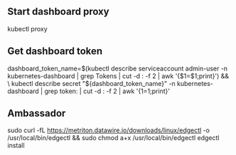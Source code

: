 ## Start dashboard proxy

kubectl proxy

## Get dashboard token

dashboard_token_name=$(kubectl describe serviceaccount admin-user -n kubernetes-dashboard | grep Tokens | cut -d : -f 2 | awk '{$1=$1;print}') && \
    kubectl describe secret "${dashboard_token_name}" -n kubernetes-dashboard | grep token: | cut -d : -f 2 | awk '{$1=$1;print}'

## Ambassador

sudo curl -fL https://metriton.datawire.io/downloads/linux/edgectl -o /usr/local/bin/edgectl && sudo chmod a+x /usr/local/bin/edgectl
edgectl install

